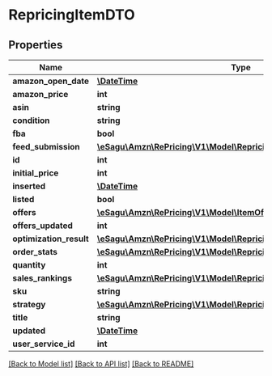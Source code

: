 # RepricingItemDTO

## Properties
Name | Type | Description | Notes
------------ | ------------- | ------------- | -------------
**amazon_open_date** | [**\DateTime**](\DateTime.md) |  | [optional] 
**amazon_price** | **int** |  | [optional] 
**asin** | **string** |  | [optional] 
**condition** | **string** |  | [optional] 
**fba** | **bool** |  | [optional] 
**feed_submission** | [**\eSagu\Amzn\RePricing\V1\Model\RepricingFeedSubmissionDTO**](RepricingFeedSubmissionDTO.md) |  | [optional] 
**id** | **int** |  | [optional] 
**initial_price** | **int** |  | [optional] 
**inserted** | [**\DateTime**](\DateTime.md) |  | [optional] 
**listed** | **bool** |  | [optional] 
**offers** | [**\eSagu\Amzn\RePricing\V1\Model\ItemOfferDTO[]**](ItemOfferDTO.md) |  | [optional] 
**offers_updated** | **int** |  | [optional] 
**optimization_result** | [**\eSagu\Amzn\RePricing\V1\Model\RepricingItemOptimizationResultDTO**](RepricingItemOptimizationResultDTO.md) |  | [optional] 
**order_stats** | [**\eSagu\Amzn\RePricing\V1\Model\RepricingItemOrderStatsDTO**](RepricingItemOrderStatsDTO.md) |  | [optional] 
**quantity** | **int** |  | [optional] 
**sales_rankings** | [**\eSagu\Amzn\RePricing\V1\Model\RepricingItemSalesRankingsDTO**](RepricingItemSalesRankingsDTO.md) |  | [optional] 
**sku** | **string** |  | [optional] 
**strategy** | [**\eSagu\Amzn\RePricing\V1\Model\RepricingItemStrategyDTO**](RepricingItemStrategyDTO.md) |  | [optional] 
**title** | **string** |  | [optional] 
**updated** | [**\DateTime**](\DateTime.md) |  | [optional] 
**user_service_id** | **int** |  | [optional] 

[[Back to Model list]](../README.md#documentation-for-models) [[Back to API list]](../README.md#documentation-for-api-endpoints) [[Back to README]](../README.md)


